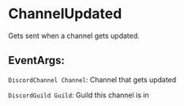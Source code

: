 ChannelUpdated
==============
Gets sent when a channel gets updated.

## EventArgs:

`DiscordChannel Channel`: Channel that gets updated

`DiscordGuild Guild`: Guild this channel is in
